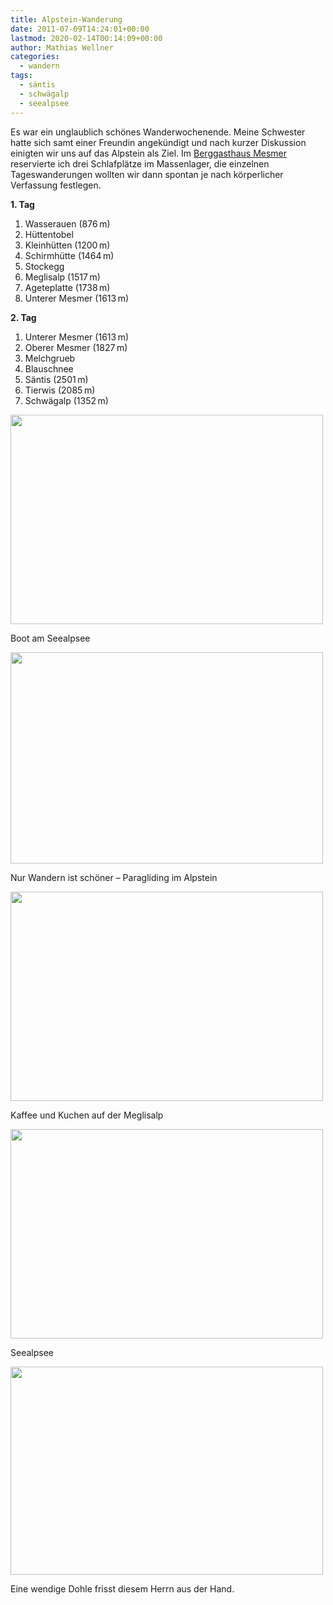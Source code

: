 ```yaml
---
title: Alpstein-Wanderung
date: 2011-07-09T14:24:01+00:00
lastmod: 2020-02-14T00:14:09+00:00
author: Mathias Wellner
categories:
  - wandern
tags:
  - säntis
  - schwägalp
  - seealpsee
---
```

Es war ein unglaublich schönes Wanderwochenende. Meine Schwester hatte sich samt einer Freundin angekündigt und nach kurzer Diskussion einigten wir uns auf das Alpstein als Ziel. Im [Berggasthaus Mesmer](http://www.mesmer-ai.ch/) reservierte ich drei Schlafplätze im Massenlager, die einzelnen Tageswanderungen wollten wir dann spontan je nach körperlicher Verfassung festlegen. 

**1. Tag**

  1. Wasserauen (876&thinsp;m)
  2. Hüttentobel
  3. Kleinhütten (1200&thinsp;m)
  4. Schirmhütte (1464&thinsp;m)
  5. Stockegg
  6. Meglisalp (1517&thinsp;m)
  7. Ageteplatte (1738&thinsp;m)
  8. Unterer Mesmer (1613&thinsp;m)

**2. Tag**

  1. Unterer Mesmer (1613&thinsp;m)
  2. Oberer Mesmer (1827&thinsp;m)
  3. Melchgrueb
  4. Blauschnee
  5. Säntis (2501&thinsp;m)
  6. Tierwis (2085&thinsp;m)
  7. Schwägalp (1352&thinsp;m)

<div style="width: 510px" class="wp-caption aligncenter">
  <img src="https://lh6.googleusercontent.com/-VB5YED3a5i0/ThhCfv2DgXI/AAAAAAAAAHM/ETVa1LbEAy0/s800/MW_20110702_0389.jpg" height="335" width="500" />
  
  <p class="wp-caption-text">
    Boot am Seealpsee<br />
  </p>
</div>

<div style="width: 510px" class="wp-caption aligncenter">
  <img src="https://lh5.googleusercontent.com/-V1m0jJ7ObMM/ThhCfgj-5_I/AAAAAAAAAHQ/-b8yBlQC_4Q/s800/MW_20110702_0369.jpg" height="338" width="500" />
  
  <p class="wp-caption-text">
    Nur Wandern ist schöner &ndash; Paragliding im Alpstein<br />
  </p>
</div>

<div style="width: 510px" class="wp-caption aligncenter">
  <img src="https://lh5.googleusercontent.com/-HBWU8QSNIyc/ThhCgMVoqmI/AAAAAAAAAHc/ECPalyMB1MQ/s800/MW_20110702_0414.jpg" height="335" width="500" />
  
  <p class="wp-caption-text">
    Kaffee und Kuchen auf der Meglisalp<br />
  </p>
</div>

<div style="width: 510px" class="wp-caption aligncenter">
  <img src="https://lh6.googleusercontent.com/-LLWoUpu_NKQ/ThhCf5CWpYI/AAAAAAAAAHU/6FIf-EeY-TQ/s800/MW_20110702_0387.jpg" height="335" width="500" />
  
  <p class="wp-caption-text">
    Seealpsee<br />
  </p>
</div>

<div style="width: 510px" class="wp-caption aligncenter">
  <img src="https://lh3.googleusercontent.com/-XKhQ_HzNa5I/ThhCgLVSo9I/AAAAAAAAAHY/IDW2KzTcgy8/s800/MW_20110703_0658.jpg" height="333" width="500" />
  
  <p class="wp-caption-text">
    Eine wendige Dohle frisst diesem Herrn aus der Hand.<br />
  </p>
</div>